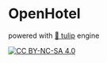 [cc-by-nc-sa]: http://creativecommons.org/licenses/by-nc-sa/4.0/
[cc-by-nc-sa-image]: https://licensebuttons.net/l/by-nc-sa/4.0/88x31.png
[cc-by-nc-sa-shield]: https://img.shields.io/badge/License-CC%20BY--NC--SA%204.0-lightgrey.svg

# OpenHotel
powered with [🌷 tulip](https://github.com/tulipjs) engine

[![CC BY-NC-SA 4.0][cc-by-nc-sa-image]][cc-by-nc-sa] 
